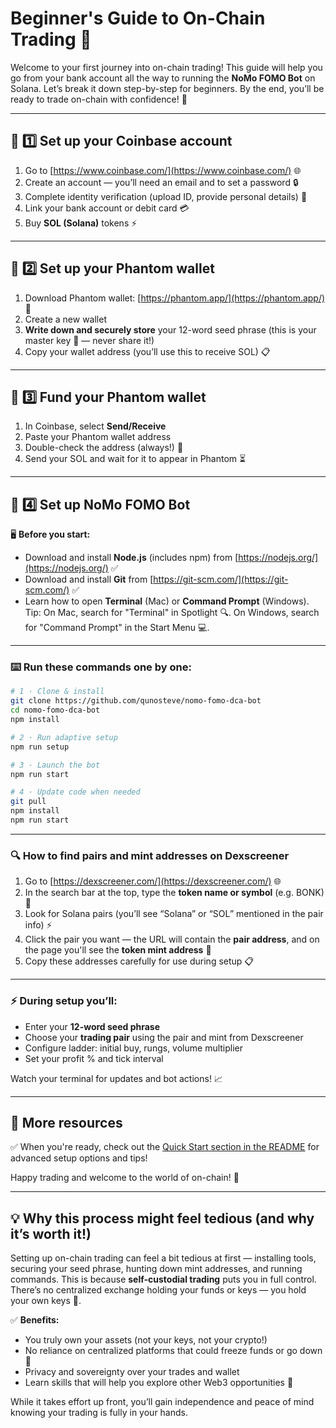 # Beginner's Guide to On-Chain Trading 🚀

Welcome to your first journey into on-chain trading! This guide will help you go from your bank account all the way to running the **NoMo FOMO Bot** on Solana. Let’s break it down step-by-step for beginners. By the end, you’ll be ready to trade on-chain with confidence! 💪

---

## 🏦 1️⃣ Set up your Coinbase account

1. Go to [https://www.coinbase.com/](https://www.coinbase.com/) 🌐
2. Create an account — you’ll need an email and to set a password 🔒
3. Complete identity verification (upload ID, provide personal details) 🪪
4. Link your bank account or debit card 💳
5. Buy **SOL (Solana)** tokens ⚡

---

## 🦊 2️⃣ Set up your Phantom wallet

1. Download Phantom wallet: [https://phantom.app/](https://phantom.app/) 📲
2. Create a new wallet
3. **Write down and securely store** your 12-word seed phrase (this is your master key 🔑 — never share it!)
4. Copy your wallet address (you’ll use this to receive SOL) 📋

---

## 💸 3️⃣ Fund your Phantom wallet

1. In Coinbase, select **Send/Receive**
2. Paste your Phantom wallet address
3. Double-check the address (always!) 👀
4. Send your SOL and wait for it to appear in Phantom ⏳

---

## 🤖 4️⃣ Set up NoMo FOMO Bot

🖥️ **Before you start:**

* Download and install **Node.js** (includes npm) from [https://nodejs.org/](https://nodejs.org/) ✅
* Download and install **Git** from [https://git-scm.com/](https://git-scm.com/) ✅
* Learn how to open **Terminal** (Mac) or **Command Prompt** (Windows). Tip: On Mac, search for "Terminal" in Spotlight 🔍. On Windows, search for "Command Prompt" in the Start Menu 💻.

---

### ⌨️ Run these commands one by one:

```bash
# 1 · Clone & install
git clone https://github.com/qunosteve/nomo-fomo-dca-bot
cd nomo-fomo-dca-bot
npm install

# 2 · Run adaptive setup
npm run setup

# 3 · Launch the bot
npm run start

# 4 · Update code when needed
git pull
npm install
npm run start
```

---

### 🔍 How to find pairs and mint addresses on Dexscreener

1. Go to [https://dexscreener.com/](https://dexscreener.com/) 🌐
2. In the search bar at the top, type the **token name or symbol** (e.g. BONK) 🔎
3. Look for Solana pairs (you’ll see “Solana” or “SOL” mentioned in the pair info) ⚡
4. Click the pair you want — the URL will contain the **pair address**, and on the page you'll see the **token mint address** 🔑
5. Copy these addresses carefully for use during setup 📋

---

### ⚡ During setup you’ll:

* Enter your **12-word seed phrase**
* Choose your **trading pair** using the pair and mint from Dexscreener
* Configure ladder: initial buy, rungs, volume multiplier
* Set your profit % and tick interval

Watch your terminal for updates and bot actions! 📈

---

## 📖 More resources

✅ When you're ready, check out the [Quick Start section in the README](./README.md#quick-start) for advanced setup options and tips!

Happy trading and welcome to the world of on-chain! 🌊

---

## 💡 Why this process might feel tedious (and why it’s worth it!)

Setting up on-chain trading can feel a bit tedious at first — installing tools, securing your seed phrase, hunting down mint addresses, and running commands. This is because **self-custodial trading** puts you in full control. There’s no centralized exchange holding your funds or keys — you hold your own keys 🔑.

✅ **Benefits:**

* You truly own your assets (not your keys, not your crypto!)
* No reliance on centralized platforms that could freeze funds or go down 🚫
* Privacy and sovereignty over your trades and wallet
* Learn skills that will help you explore other Web3 opportunities 🚀

While it takes effort up front, you’ll gain independence and peace of mind knowing your trading is fully in your hands.
